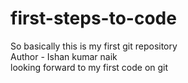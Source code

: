 # first-steps-to-code
So basically this is my first git repository
<br>
Author - Ishan kumar naik
<br>
looking forward to my first code on git
